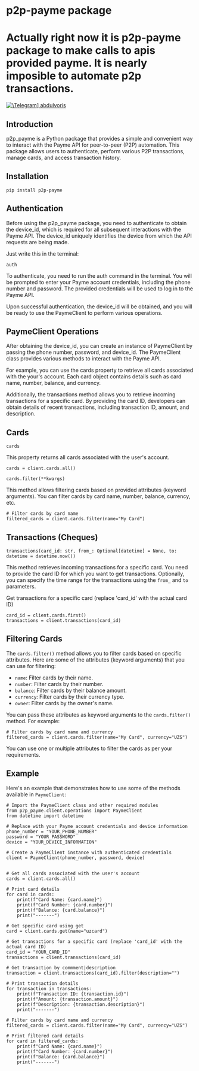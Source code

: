 # p2p-payme package
# Actually right now it is p2p-payme package to make calls to apis provided payme. It is nearly imposible to automate p2p transactions. 
[![\Telegram\] abdulvoris](https://img.shields.io/badge/Telegram-blue.svg?logo=telegram)](https://t.me/abdulvoris_101)

## Introduction

p2p_payme is a Python package that provides a simple and convenient way to interact with the Payme API for peer-to-peer (P2P) automation. This package allows users to authenticate, perform various P2P transactions, manage cards, and access transaction history.


## Installation

```
pip install p2p-payme
```

## Authentication
Before using the p2p_payme package, you need to authenticate to obtain the device_id, which is required for all subsequent interactions with the Payme API. The device_id uniquely identifies the device from which the API requests are being made.

Just write this in the terminal:
```
auth
```

To authenticate, you need to run the auth command in the terminal. You will be prompted to enter your Payme account credentials, including the phone number and password. The provided credentials will be used to log in to the Payme API. 

Upon successful authentication, the device_id will be obtained, and you will be ready to use the PaymeClient to perform various operations.

## PaymeClient Operations

After obtaining the device_id, you can create an instance of PaymeClient by passing the phone number, password, and device_id. The PaymeClient class provides various methods to interact with the Payme API.

For example, you can use the cards property to retrieve all cards associated with the your's account. Each card object contains details such as card name, number, balance, and currency.

Additionally, the transactions method allows you to retrieve incoming transactions for a specific card. By providing the card ID, developers can obtain details of recent transactions, including transaction ID, amount, and description.

## Cards

`cards`

This property returns all cards associated with the user's account.
```
cards = client.cards.all()
```

`cards.filter(**kwargs)`

This method allows filtering cards based on provided attributes (keyword arguments). You can filter cards by card name, number, balance, currency, etc.

```
# Filter cards by card name
filtered_cards = client.cards.filter(name="My Card")
```

## Transactions (Cheques)

`transactions(card_id: str, from_: Optional[datetime] = None, to: datetime = datetime.now())`

This method retrieves incoming transactions for a specific card. You need to provide the card ID for which you want to get transactions. Optionally, you can specify the time range for the transactions using the `from_` and `to` parameters.

Get transactions for a specific card (replace 'card_id' with the actual card ID)
```
card_id = client.cards.first()
transactions = client.transactions(card_id)
```

## Filtering Cards

The `cards.filter()` method allows you to filter cards based on specific attributes. Here are some of the attributes (keyword arguments) that you can use for filtering:

- `name`: Filter cards by their name.
- `number`: Filter cards by their number.
- `balance`: Filter cards by their balance amount.
- `currency`: Filter cards by their currency type.
- `owner`: Filter cards by the owner's name.

You can pass these attributes as keyword arguments to the `cards.filter()` method. For example:
```
# Filter cards by card name and currency
filtered_cards = client.cards.filter(name="My Card", currency="UZS")
```
You can use one or multiple attributes to filter the cards as per your requirements.

## Example
Here's an example that demonstrates how to use some of the methods available in `PaymeClient`:
```
# Import the PaymeClient class and other required modules
from p2p_payme.client.operations import PaymeClient
from datetime import datetime

# Replace with your Payme account credentials and device information
phone_number = "YOUR_PHONE_NUMBER"
password = "YOUR_PASSWORD"
device = "YOUR_DEVICE_INFORMATION"

# Create a PaymeClient instance with authenticated credentials
client = PaymeClient(phone_number, password, device)


# Get all cards associated with the user's account
cards = client.cards.all()

# Print card details
for card in cards:
    print(f"Card Name: {card.name}")
    print(f"Card Number: {card.number}")
    print(f"Balance: {card.balance}")
    print("-------")

# Get specific card using get
card = client.cards.get(name="uzcard")

# Get transactions for a specific card (replace 'card_id' with the actual card ID)
card_id = "YOUR_CARD_ID"
transactions = client.transactions(card_id)

# Get transaction by commment|description
transaction = client.transactions(card_id).filter(description="")

# Print transaction details
for transaction in transactions:
    print(f"Transaction ID: {transaction.id}")
    print(f"Amount: {transaction.amount}")
    print(f"Description: {transaction.description}")
    print("-------")

# Filter cards by card name and currency
filtered_cards = client.cards.filter(name="My Card", currency="UZS")

# Print filtered card details
for card in filtered_cards:
    print(f"Card Name: {card.name}")
    print(f"Card Number: {card.number}")
    print(f"Balance: {card.balance}")
    print("-------")
```

